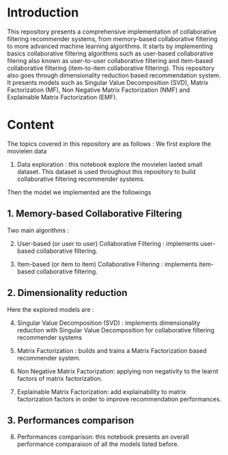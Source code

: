 # Introduction

This repository presents a comprehensive implementation of collaborative filtering recommender systems, from memory-based collaborative filtering to more advanced machine learning algorithms. It starts by implementing basics collaborative filtering algorithms such as user-based collaborative filering also known as user-to-user collaborative filtering and item-based collaborative filtering (item-to-item collaborative filtering). This repository also goes through dimensionality reduction based recommendation system. It presents models such as Singular Value Decomposition (SVD), Matrix Factorization (MF), Non Negative Matrix Factorization (NMF) and Explainable Matrix Factorization (EMF).

# Content

The topics covered in this repository are as follows : We first explore the movielen data

1. Data exploration : this notebook explore the movielen lasted small dataset. This dataset is used throughout this repository to build collaborative filtering recommender systems.

Then the model we implemented are the followings

## 1. Memory-based Collaborative Filtering

Two main algorithms :

2. User-based (or user to user) Collaborative Filtering : implements user-based collaborative filtering.

3. Item-based (or item to item) Collaborative Filtering : implements item-based collaborative filtering.

## 2. Dimensionality reduction

Here the explored models are :

4. Singular Value Decomposition (SVD) : implements dimensionality reduction with Singular Value Decomposition for collaborative filtering recommender systems

5. Matrix Factorization : builds and trains a Matrix Factorization based recommender system.

6. Non Negative Matrix Factorization: applying non negativity to the learnt factors of matrix factorization.

7. Explainable Matrix Factorization: add explainability to matrix factorization factors in order to improve recommendation performances.

## 3. Performances comparison

8. Performances comparison: this notebook presents an overall performance comparaison of all the models listed before.
